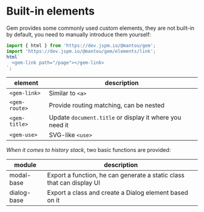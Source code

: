 # Built-in elements

Gem provides some commonly used custom elements, they are not built-in by default, you need to manually introduce them yourself:

```js
import { html } from 'https://dev.jspm.io/@mantou/gem';
import 'https://dev.jspm.io/@mantou/gem/elements/link';
html`
  <gem-link path="/page"></gem-link>
`;
```

| element       | description                                             |
| ------------- | ------------------------------------------------------- |
| `<gem-link>`  | Similar to `<a>`                                        |
| `<gem-route>` | Provide routing matching, can be nested                 |
| `<gem-title>` | Update `document.title` or display it where you need it |
| `<gem-use>`   | SVG-like `<use>`                                        |

_When it comes to history stack_, two basic functions are provided:

| module      | description                                                           |
| ----------- | --------------------------------------------------------------------- |
| modal-base  | Export a function, he can generate a static class that can display UI |
| dialog-base | Export a class and create a Dialog element based on it                |
